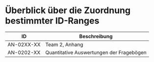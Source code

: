 # Überblick über die Zuordnung bestimmter ID-Ranges

|    ID    | Beschreibung |
|----------|--------------|
|AN-02XX-XX|Team 2, Anhang|
|AN-0202-XX|Quantitative Auswertungen der Fragebögen|

